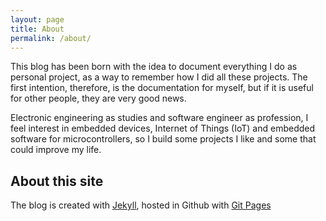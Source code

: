 ```yaml
---
layout: page
title: About
permalink: /about/
---
```


This blog has been born with the idea to document everything I do as personal project, as a way to remember how I did all these projects. The first intention, therefore, is the documentation for myself, but if it is useful for other people, they are very good news.

Electronic engineering as studies and software engineer as profession, I feel interest in embedded devices, Internet of Things (IoT) and embedded software for microcontrollers, so I build some projects I like and some that could improve my life.

## About this site
The blog is created with [Jekyll](https://jekyllrb.com/), hosted in Github with [Git Pages](https://pages.github.com/)

